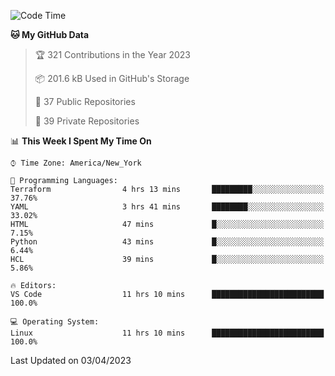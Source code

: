 <!--START_SECTION:waka-->
![Code Time](http://img.shields.io/badge/Code%20Time-167%20hrs%2010%20mins-blue)

**🐱 My GitHub Data** 

> 🏆 321 Contributions in the Year 2023
 > 
> 📦 201.6 kB Used in GitHub's Storage 
 > 
> 📜 37 Public Repositories 
 > 
> 🔑 39 Private Repositories  
 > 
📊 **This Week I Spent My Time On** 

```text
⌚︎ Time Zone: America/New_York

💬 Programming Languages: 
Terraform                4 hrs 13 mins       █████████░░░░░░░░░░░░░░░░   37.76% 
YAML                     3 hrs 41 mins       ████████░░░░░░░░░░░░░░░░░   33.02% 
HTML                     47 mins             █░░░░░░░░░░░░░░░░░░░░░░░░   7.15% 
Python                   43 mins             █░░░░░░░░░░░░░░░░░░░░░░░░   6.44% 
HCL                      39 mins             █░░░░░░░░░░░░░░░░░░░░░░░░   5.86%

🔥 Editors: 
VS Code                  11 hrs 10 mins      █████████████████████████   100.0%

💻 Operating System: 
Linux                    11 hrs 10 mins      █████████████████████████   100.0%

```


 Last Updated on 03/04/2023
<!--END_SECTION:waka-->